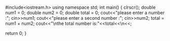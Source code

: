 #include<iostream.h>
using namespace std;
int main()
{
 clrscr();
 double num1 = 0;
 double num2 = 0;
 double total = 0;
 cout<<"please enter a number :";
 cin>>num1;
 cout<<"please enter a second number :";
 cin>>num2;
 total = num1 + num2;
 cout<<"\nthe total number is:"<<total<<\n<<;

 return 0;
 }
 
